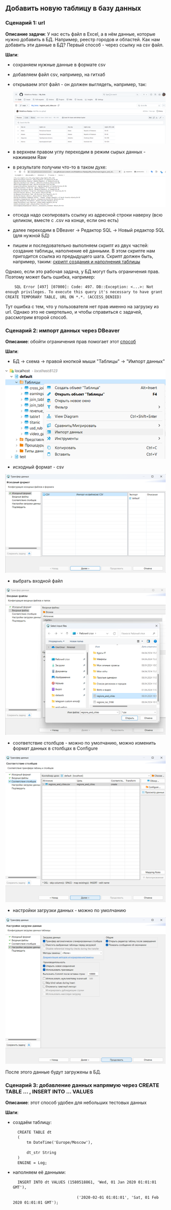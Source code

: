 ## Добавить новую таблицу в базу данных
### Сценарий 1: url
**Описание задачи**: У нас есть файл в Excel, а в нём данные, которые нужно добавить в БД. Например, реестр городов и областей. Как нам добавить эти данные в БД?
Первый способ - через ссылку на csv файл. 

**Шаги**:
  - сохраняем нужные данные в формате csv
  - добавляем файл csv, например, на гитхаб
  - открываем этот файл - он должен выглядеть, например, так:

    ![cover](https://github.com/Malakhova-Natalya/Simple_scenarios/blob/main/new_table/01%20-%20csv.png) 
  - в верхнем правом углу переходим в режим сырых данных - нажимаем Raw
  - в результате получим что-то в таком духе:
    ![cover](https://github.com/Malakhova-Natalya/Simple_scenarios/blob/main/new_table/02%20-%20csv_raw.png)
  - отсюда надо скопировать ссылку из адресной строки наверху (всю целиком, вместе с .csv на конце, если оно есть)
  - далее переходим в DBeaver -> Редактор SQL -> Новый редактор SQL (для нужной БД)
  - пишем и последовательно выполняем скрипт из двух частей: создание таблицы, наполнение её данными. В этом скрипте нам пригодится ссылка из предыдущего шага.
	Скрипт должен быть, например, таким: [скрипт создания и наполнения таблицы](https://github.com/Malakhova-Natalya/Simple_scenarios/blob/main/new_table/03%20-%20script.txt)

Однако, если это рабочая задача, у БД могут быть ограничения прав. Поэтому может быть ошибка, например: 

		SQL Error [497] [07000]: Code: 497. DB::Exception: <...>: Not enough privileges. To execute this query it's necessary to have grant CREATE TEMPORARY TABLE, URL ON *.*. (ACCESS_DENIED)
  
Тут ошибка с тем, что у пользователя нет прав именно на загрузку из url. Однако это не смертельно, и чтобы справиться с задачей, рассмотрим второй способ.

### Сценарий 2: импорт данных через DBeaver

**Описание**: обойти ограничения прав помогает этот [способ](https://forum.goodt.me/t/zagruzka-csv-fajlov-v-postgres-s-pomoshhyu-dbeaver-shag-za-shagom/165)

**Шаги**:
  - БД -> схема -> правой кнопкой мыши "Таблицы" -> "Импорт данных"

![cover](https://github.com/Malakhova-Natalya/Simple_scenarios/blob/main/new_table/04%20-%20DBeaver%20импорт%20данных.png)
  - исходный формат - csv

![cover](https://github.com/Malakhova-Natalya/Simple_scenarios/blob/main/new_table/05%20-%20DBeaver%20импорт%20данных%2001%20исходный%20формат.png)
  - выбрать входной файл

![cover](https://github.com/Malakhova-Natalya/Simple_scenarios/blob/main/new_table/06%20-%20DBeaver%20импорт%20данных%2002%20входные%20файлы.png)
  - соответствие столбцов - можно по умолчанию, можно изменить формат данных в столбцах в Configure
 
![cover](https://github.com/Malakhova-Natalya/Simple_scenarios/blob/main/new_table/07%20-%20DBeaver%20импорт%20данных%2003%20соответствие%20столбцов.png)
  - настройки загрузки данных - можно по умолчанию

![cover](https://github.com/Malakhova-Natalya/Simple_scenarios/blob/main/new_table/08%20-%20DBeaver%20импорт%20данных%2004%20настройки%20загрузки%20данных.png)

После этого данные будут загружены в БД.

### Сценарий 3: добавление данных напрямую через CREATE TABLE ... , INSERT INTO ... VALUES

**Описание**: этот способ удобен для небольших тестовых данных

**Шаги**:

- создаём таблицу:


		CREATE TABLE dt
		(
  		    tm DateTime('Europe/Moscow'),
    
   		    dt_str String
		)
		ENGINE = Log;


- наполняем её данными:



		INSERT INTO dt VALUES (1580518861, 'Wed, 01 Jan 2020 01:01:01 GMT'), 

              	        	      ('2020-02-01 01:01:01', 'Sat, 01 Feb 2020 01:01:01 GMT');
